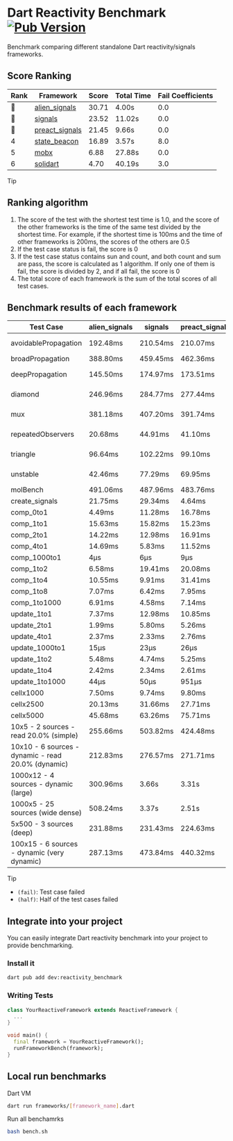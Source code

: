 # Dart Reactivity Benchmark [![Pub Version](https://img.shields.io/pub/v/reactivity_benchmark)](https://pub.dev/packages/reactivity_benchmark)

Benchmark comparing different standalone Dart reactivity/signals frameworks.

## Score Ranking

<!-- Rank Table -->
| Rank | Framework | Score | Total Time | Fail Coefficients |
|---|---|---|---|---|
| 🥇 | [alien_signals](https://pub.dev/packages/alien_signals) | 30.71 | 4.00s | 0.0 |
| 🥈 | [signals](https://pub.dev/packages/signals) | 23.52 | 11.02s | 0.0 |
| 🥉 | [preact_signals](https://pub.dev/packages/preact_signals) | 21.45 | 9.66s | 0.0 |
| 4 | [state_beacon](https://pub.dev/packages/state_beacon) | 16.89 | 3.57s | 8.0 |
| 5 | [mobx](https://pub.dev/packages/mobx) | 6.88 | 27.88s | 0.0 |
| 6 | [solidart](https://pub.dev/packages/solidart) | 4.70 | 40.19s | 3.0 |
<!-- Rank Table End -->

> [!TIP]
> ## Ranking algorithm
>
> 1. The score of the test with the shortest test time is 1.0, and the score of the other frameworks is the time of the same test divided by the shortest time. For example, if the shortest time is 100ms and the time of other frameworks is 200ms, the scores of the others are 0.5
> 2. If the test case status is fail, the score is 0
> 3. If the test case status contains sun and count, and both count and sum are pass, the score is calculated as 1 algorithm. If only one of them is fail, the score is divided by 2, and if all fail, the score is 0
> 4. The total score of each framework is the sum of the total scores of all test cases.

## Benchmark results of each framework

<!-- Benchmark Table -->
| Test Case | alien_signals | signals | preact_signals | solidart | state_beacon | mobx |
|---|---|---|---|---|---|---|
| avoidablePropagation | 192.48ms | 210.54ms | 210.07ms | 2.24s | 166.69ms (fail) | 2.36s |
| broadPropagation | 388.80ms | 459.45ms | 462.36ms | 5.61s | 6.93ms (fail) | 4.49s |
| deepPropagation | 145.50ms | 174.97ms | 173.51ms | 2.04s | 143.78ms (fail) | 1.59s |
| diamond | 246.96ms | 284.77ms | 277.44ms | 3.53s | 203.64ms (fail) | 2.52s |
| mux | 381.18ms | 407.20ms | 391.74ms | 2.09s | 192.28ms (fail) | 1.79s |
| repeatedObservers | 20.68ms | 44.91ms | 41.10ms | 220.90ms | 53.68ms (fail) | 238.38ms |
| triangle | 96.64ms | 102.22ms | 99.10ms | 1.15s | 80.08ms (fail) | 803.96ms |
| unstable | 42.46ms | 77.29ms | 69.95ms | 346.91ms | 340.66ms (fail) | 357.57ms |
| molBench | 491.06ms | 487.96ms | 483.76ms | 1.76s | 871μs | 587.22ms |
| create_signals | 21.75ms | 29.34ms | 4.64ms | 65.72ms | 69.83ms | 68.29ms |
| comp_0to1 | 4.49ms | 11.28ms | 16.78ms | 29.59ms | 50.17ms | 20.18ms |
| comp_1to1 | 15.63ms | 15.82ms | 15.23ms | 48.66ms | 53.09ms | 36.17ms |
| comp_2to1 | 14.22ms | 12.98ms | 16.91ms | 22.75ms | 34.11ms | 23.54ms |
| comp_4to1 | 14.69ms | 5.83ms | 11.52ms | 19.75ms | 17.74ms | 14.21ms |
| comp_1000to1 | 4μs | 6μs | 9μs | 2.22ms | 46μs | 16μs |
| comp_1to2 | 6.58ms | 19.41ms | 20.08ms | 43.66ms | 46.25ms | 34.78ms |
| comp_1to4 | 10.55ms | 9.91ms | 31.41ms | 27.70ms | 44.05ms | 18.47ms |
| comp_1to8 | 7.07ms | 6.42ms | 7.95ms | 23.14ms | 45.08ms | 20.98ms |
| comp_1to1000 | 6.91ms | 4.58ms | 7.14ms | 18.52ms | 41.76ms | 16.08ms |
| update_1to1 | 7.37ms | 12.98ms | 10.85ms | 42.95ms | 8.71ms | 26.54ms |
| update_2to1 | 1.99ms | 5.80ms | 5.26ms | 21.83ms | 2.89ms | 13.25ms |
| update_4to1 | 2.37ms | 2.33ms | 2.76ms | 10.73ms | 1.92ms | 7.49ms |
| update_1000to1 | 15μs | 23μs | 26μs | 115μs | 14μs | 69μs |
| update_1to2 | 5.48ms | 4.74ms | 5.25ms | 21.44ms | 4.01ms | 14.09ms |
| update_1to4 | 2.42ms | 2.34ms | 2.61ms | 10.89ms | 1.47ms | 8.25ms |
| update_1to1000 | 44μs | 50μs | 951μs | 219μs | 412μs | 175μs |
| cellx1000 | 7.50ms | 9.74ms | 9.80ms | 159.62ms | 5.28ms | 74.34ms |
| cellx2500 | 20.13ms | 31.66ms | 27.71ms | 486.70ms | 21.09ms | 263.58ms |
| cellx5000 | 45.68ms | 63.26ms | 75.71ms | 1.13s | 62.46ms | 568.48ms |
| 10x5 - 2 sources - read 20.0% (simple) | 255.66ms | 503.82ms | 424.48ms | 2.65s (half) | 269.39ms | 2.05s |
| 10x10 - 6 sources - dynamic - read 20.0% (dynamic) | 212.83ms | 276.57ms | 271.71ms | 2.49s (half) | 213.75ms | 1.56s |
| 1000x12 - 4 sources - dynamic (large) | 300.96ms | 3.66s | 3.31s | 4.01s (half) | 353.70ms | 1.86s |
| 1000x5 - 25 sources (wide dense) | 508.24ms | 3.37s | 2.51s | 5.01s (half) | 527.59ms | 3.55s |
| 5x500 - 3 sources (deep) | 231.88ms | 231.43ms | 224.63ms | 2.02s (half) | 236.70ms | 1.17s |
| 100x15 - 6 sources - dynamic (very dynamic) | 287.13ms | 473.84ms | 440.32ms | 2.83s (half) | 271.91ms | 1.74s |
<!-- Benchmark Table End -->

> [!TIP]
> - `(fail)`: Test case failed
> - `(half)`: Half of the test cases failed

## Integrate into your project

You can easily integrate Dart reactivity benchmark into your project to provide benchmarking.

### Install it

```bash
dart pub add dev:reactivity_benchmark
```

### Writing Tests

```dart
class YourReactiveFramework extends ReactiveFramework {
  ...
}

void main() {
  final framework = YourReactiveFramework();
  runFrameworkBench(framework);
}
```

## Local run benchmarks

Dart VM
```bash
dart run frameworks/[framework_name].dart
```

Run all benchamrks
```bash
bash bench.sh
```
